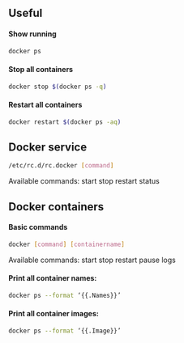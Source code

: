 ## Useful

#### Show running
```sh
docker ps
```

#### Stop all containers
```sh
docker stop $(docker ps -q)
```

#### Restart all containers
```sh
docker restart $(docker ps -aq)
```

## Docker service

```sh
/etc/rc.d/rc.docker [command]
```
Available commands: start stop restart status

## Docker containers

#### Basic commands

```sh
docker [command] [containername]
```
Available commands: start stop restart pause logs

#### Print all container names:

```sh
docker ps --format ‘{{.Names}}’
```
#### Print all container images:

```sh
docker ps --format ‘{{.Image}}’
```
